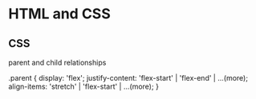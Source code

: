 # HTML and CSS

## CSS

parent and child relationships

.parent {
    display: 'flex';
    justify-content: 'flex-start' | 'flex-end' | ...(more);
    align-items: 'stretch' | 'flex-start' | ...(more);
}